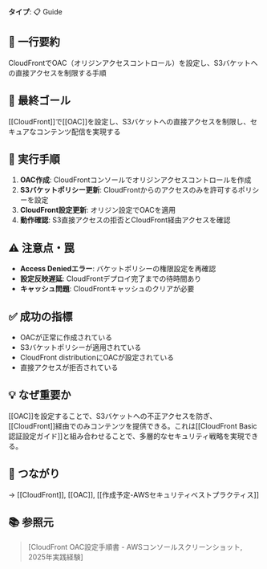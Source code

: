 **タイプ**: 📋 Guide

## 📝 一行要約
CloudFrontでOAC（オリジンアクセスコントロール）を設定し、S3バケットへの直接アクセスを制限する手順

## 🎯 最終ゴール
[[CloudFront]]で[[OAC]]を設定し、S3バケットへの直接アクセスを制限し、セキュアなコンテンツ配信を実現する

## 🔧 実行手順
1. **OAC作成**: CloudFrontコンソールでオリジンアクセスコントロールを作成
2. **S3バケットポリシー更新**: CloudFrontからのアクセスのみを許可するポリシーを設定
3. **CloudFront設定更新**: オリジン設定でOACを適用
4. **動作確認**: S3直接アクセスの拒否とCloudFront経由アクセスを確認

## ⚠️ 注意点・罠
- **Access Deniedエラー**: バケットポリシーの権限設定を再確認
- **設定反映遅延**: CloudFrontデプロイ完了までの待時間あり
- **キャッシュ問題**: CloudFrontキャッシュのクリアが必要

## ✅ 成功の指標
- OACが正常に作成されている
- S3バケットポリシーが適用されている
- CloudFront distributionにOACが設定されている
- 直接アクセスが拒否されている

## 💡 なぜ重要か
[[OAC]]を設定することで、S3バケットへの不正アクセスを防ぎ、[[CloudFront]]経由でのみコンテンツを提供できる。これは[[CloudFront Basic認証設定ガイド]]と組み合わせることで、多層的なセキュリティ戦略を実現できる。

## 🔗 つながり
→ [[CloudFront]], [[OAC]], [[作成予定-AWSセキュリティベストプラクティス]]

## 📚 参照元
> [CloudFront OAC設定手順書 - AWSコンソールスクリーンショット, 2025年実践経験]
